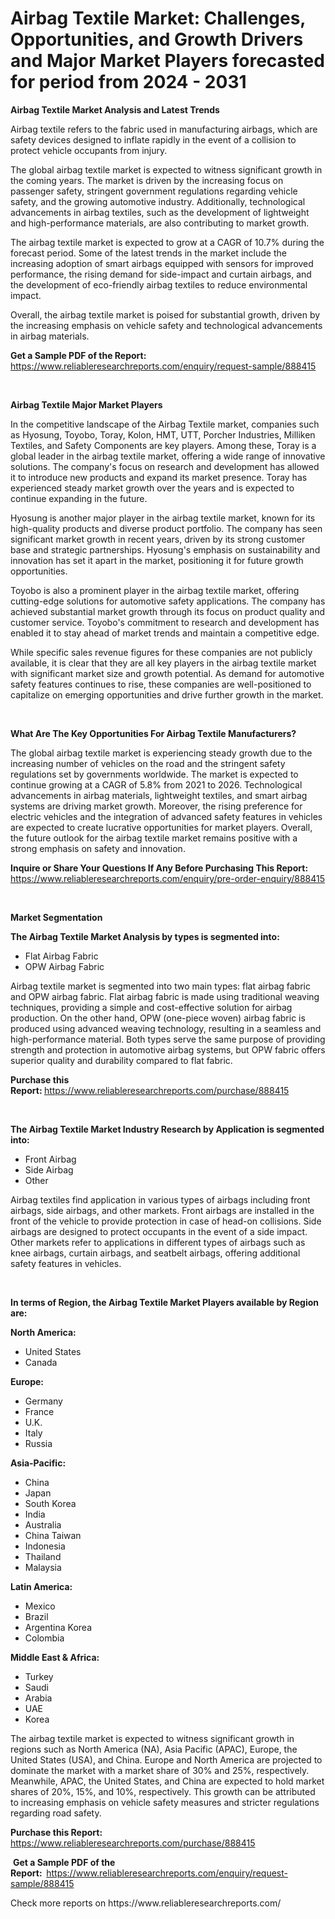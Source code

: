 <p><h1>Airbag Textile Market: Challenges, Opportunities, and Growth Drivers and Major Market Players forecasted for period from 2024 - 2031</h1></p><p><strong>Airbag Textile Market Analysis and Latest Trends</strong></p>
<p><p>Airbag textile refers to the fabric used in manufacturing airbags, which are safety devices designed to inflate rapidly in the event of a collision to protect vehicle occupants from injury.</p><p>The global airbag textile market is expected to witness significant growth in the coming years. The market is driven by the increasing focus on passenger safety, stringent government regulations regarding vehicle safety, and the growing automotive industry. Additionally, technological advancements in airbag textiles, such as the development of lightweight and high-performance materials, are also contributing to market growth.</p><p>The airbag textile market is expected to grow at a CAGR of 10.7% during the forecast period. Some of the latest trends in the market include the increasing adoption of smart airbags equipped with sensors for improved performance, the rising demand for side-impact and curtain airbags, and the development of eco-friendly airbag textiles to reduce environmental impact.</p><p>Overall, the airbag textile market is poised for substantial growth, driven by the increasing emphasis on vehicle safety and technological advancements in airbag materials.</p></p>
<p><strong>Get a Sample PDF of the Report:&nbsp;</strong> <a href="https://www.reliableresearchreports.com/enquiry/request-sample/888415">https://www.reliableresearchreports.com/enquiry/request-sample/888415</a></p>
<p>&nbsp;</p>
<p><strong>Airbag Textile Major Market Players</strong></p>
<p><p>In the competitive landscape of the Airbag Textile market, companies such as Hyosung, Toyobo, Toray, Kolon, HMT, UTT, Porcher Industries, Milliken Textiles, and Safety Components are key players. Among these, Toray is a global leader in the airbag textile market, offering a wide range of innovative solutions. The company's focus on research and development has allowed it to introduce new products and expand its market presence. Toray has experienced steady market growth over the years and is expected to continue expanding in the future.</p><p>Hyosung is another major player in the airbag textile market, known for its high-quality products and diverse product portfolio. The company has seen significant market growth in recent years, driven by its strong customer base and strategic partnerships. Hyosung's emphasis on sustainability and innovation has set it apart in the market, positioning it for future growth opportunities.</p><p>Toyobo is also a prominent player in the airbag textile market, offering cutting-edge solutions for automotive safety applications. The company has achieved substantial market growth through its focus on product quality and customer service. Toyobo's commitment to research and development has enabled it to stay ahead of market trends and maintain a competitive edge.</p><p>While specific sales revenue figures for these companies are not publicly available, it is clear that they are all key players in the airbag textile market with significant market size and growth potential. As demand for automotive safety features continues to rise, these companies are well-positioned to capitalize on emerging opportunities and drive further growth in the market.</p></p>
<p>&nbsp;</p>
<p><strong>What Are The Key Opportunities For Airbag Textile Manufacturers?</strong></p>
<p><p>The global airbag textile market is experiencing steady growth due to the increasing number of vehicles on the road and the stringent safety regulations set by governments worldwide. The market is expected to continue growing at a CAGR of 5.8% from 2021 to 2026. Technological advancements in airbag materials, lightweight textiles, and smart airbag systems are driving market growth. Moreover, the rising preference for electric vehicles and the integration of advanced safety features in vehicles are expected to create lucrative opportunities for market players. Overall, the future outlook for the airbag textile market remains positive with a strong emphasis on safety and innovation.</p></p>
<p><strong>Inquire or Share Your Questions If Any Before Purchasing This Report:</strong> <a href="https://www.reliableresearchreports.com/enquiry/pre-order-enquiry/888415">https://www.reliableresearchreports.com/enquiry/pre-order-enquiry/888415</a></p>
<p>&nbsp;</p>
<p><strong>Market Segmentation</strong></p>
<p><strong>The Airbag Textile Market Analysis by types is segmented into:</strong></p>
<p><ul><li>Flat Airbag Fabric</li><li>OPW Airbag Fabric</li></ul></p>
<p><p>Airbag textile market is segmented into two main types: flat airbag fabric and OPW airbag fabric. Flat airbag fabric is made using traditional weaving techniques, providing a simple and cost-effective solution for airbag production. On the other hand, OPW (one-piece woven) airbag fabric is produced using advanced weaving technology, resulting in a seamless and high-performance material. Both types serve the same purpose of providing strength and protection in automotive airbag systems, but OPW fabric offers superior quality and durability compared to flat fabric.</p></p>
<p><strong>Purchase this Report:&nbsp;</strong><a href="https://www.reliableresearchreports.com/purchase/888415">https://www.reliableresearchreports.com/purchase/888415</a></p>
<p>&nbsp;</p>
<p><strong>The Airbag Textile Market Industry Research by Application is segmented into:</strong></p>
<p><ul><li>Front Airbag</li><li>Side Airbag</li><li>Other</li></ul></p>
<p><p>Airbag textiles find application in various types of airbags including front airbags, side airbags, and other markets. Front airbags are installed in the front of the vehicle to provide protection in case of head-on collisions. Side airbags are designed to protect occupants in the event of a side impact. Other markets refer to applications in different types of airbags such as knee airbags, curtain airbags, and seatbelt airbags, offering additional safety features in vehicles.</p></p>
<p>&nbsp;</p>
<p><strong>In terms of Region, the Airbag Textile Market Players available by Region are:</strong></p>
<p>
    <p> <strong> North America: </strong>
        <ul>
            <li>United States</li>
            <li>Canada</li>
        </ul>
        </p> 
    <p> <strong> Europe: </strong>
        <ul>
            <li>Germany</li>
            <li>France</li>
            <li>U.K.</li>
            <li>Italy</li>
            <li>Russia</li>
        </ul>
        </p> 
    <p> <strong> Asia-Pacific: </strong>
        <ul>
            <li>China</li>
            <li>Japan</li>
            <li>South Korea</li>
            <li>India</li>
            <li>Australia</li>
            <li>China Taiwan</li>
            <li>Indonesia</li>
            <li>Thailand</li>
            <li>Malaysia</li>
        </ul>
        </p> 
    <p> <strong> Latin America: </strong>
        <ul>
            <li>Mexico</li>
            <li>Brazil</li>
            <li>Argentina Korea</li>
            <li>Colombia</li>
        </ul>
        </p> 
    <p> <strong> Middle East & Africa: </strong>
        <ul>
            <li>Turkey</li>
            <li>Saudi</li>
            <li>Arabia</li>
            <li>UAE</li>
            <li>Korea</li>
        </ul>
    </p>
    </p>
<p><p>The airbag textile market is expected to witness significant growth in regions such as North America (NA), Asia Pacific (APAC), Europe, the United States (USA), and China. Europe and North America are projected to dominate the market with a market share of 30% and 25%, respectively. Meanwhile, APAC, the United States, and China are expected to hold market shares of 20%, 15%, and 10%, respectively. This growth can be attributed to increasing emphasis on vehicle safety measures and stricter regulations regarding road safety.</p></p>
<p><strong>Purchase this Report: </strong><a href="https://www.reliableresearchreports.com/purchase/888415">https://www.reliableresearchreports.com/purchase/888415</a></p>
<p>&nbsp;<strong>Get a Sample PDF of the Report:&nbsp;&nbsp;</strong><a href="https://www.reliableresearchreports.com/enquiry/request-sample/888415">https://www.reliableresearchreports.com/enquiry/request-sample/888415</a></p>
<p><strong></strong></p>
<p>Check more reports on https://www.reliableresearchreports.com/</p>